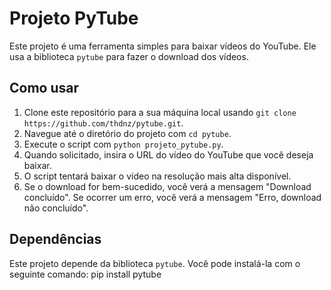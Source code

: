 # Projeto PyTube

Este projeto é uma ferramenta simples para baixar vídeos do YouTube. Ele usa a biblioteca `pytube` para fazer o download dos vídeos.

## Como usar

1. Clone este repositório para a sua máquina local usando `git clone https://github.com/thdnz/pytube.git`.
2. Navegue até o diretório do projeto com `cd pytube`.
3. Execute o script com `python projeto_pytube.py`.
4. Quando solicitado, insira o URL do vídeo do YouTube que você deseja baixar.
5. O script tentará baixar o vídeo na resolução mais alta disponível.
6. Se o download for bem-sucedido, você verá a mensagem "Download concluído". Se ocorrer um erro, você verá a mensagem "Erro, download não concluído".

## Dependências

Este projeto depende da biblioteca `pytube`. Você pode instalá-la com o seguinte comando:
pip install pytube
